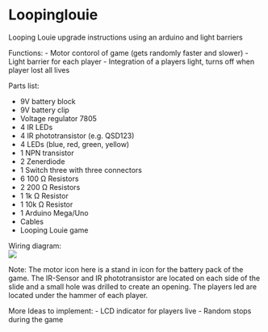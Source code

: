 # Loopinglouie
Looping Louie upgrade instructions using an arduino and light barriers

Functions: - Motor contorol of game (gets randomly faster and slower) 
           - Light barrier for each player
           - Integration of a players light, turns off when player lost all lives 

Parts list: 
  - 9V battery block 
  - 9V battery clip 
  - Voltage regulator 7805
  - 4 IR LEDs 
  - 4 IR phototransistor (e.g. QSD123)
  - 4 LEDs (blue, red, green, yellow)
  - 1 NPN transistor 
  - 2 Zenerdiode 
  - 1 Switch three with three connectors 
  - 6 100 Ω Resistors 
  - 2 200 Ω Resistors 
  - 1 1k Ω Resistor 
  - 1 10k Ω Resistor 
  - 1 Arduino Mega/Uno 
  - Cables 
  - Looping Louie game 

Wiring diagram:  
<img src=“https://github.com/YGoeprojects/Loopinglouie/blob/main/Looping_Louie_Wiring_Steckplatine.png”>

Note: The motor icon here is a stand in icon for the battery pack of the game. 
The IR-Sensor and IR phototransistor are located on each side of the slide and a small hole was drilled to create an opening. 
The players led are located under the hammer of each player.  


More Ideas to implement: - LCD indicator for players live 
                         - Random stops during the game 
                         
